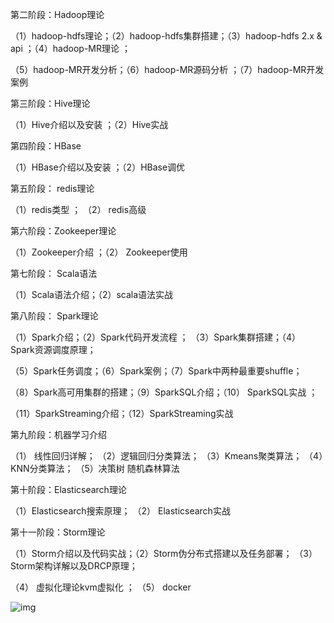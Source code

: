 

第二阶段：Hadoop理论

（1）hadoop-hdfs理论；（2）hadoop-hdfs集群搭建；（3）hadoop-hdfs 2.x & api ；（4）hadoop-MR理论 ；

（5）hadoop-MR开发分析；（6）hadoop-MR源码分析 ；（7）hadoop-MR开发案例

第三阶段：Hive理论

（1）Hive介绍以及安装 ；（2）Hive实战

第四阶段：HBase

（1）HBase介绍以及安装 ；（2）HBase调优

第五阶段： redis理论

（1）redis类型 ； （2） redis高级

第六阶段：Zookeeper理论

（1）Zookeeper介绍 ；（2） Zookeeper使用

第七阶段： Scala语法

（1）Scala语法介绍；（2）scala语法实战

第八阶段： Spark理论

（1）Spark介绍；（2）Spark代码开发流程 ； （3）Spark集群搭建；（4） Spark资源调度原理；

（5）Spark任务调度；（6）Spark案例；（7）Spark中两种最重要shuffle；

（8）Spark高可用集群的搭建；（9）SparkSQL介绍；（10） SparkSQL实战 ；

（11）SparkStreaming介绍；（12）SparkStreaming实战

第九阶段：机器学习介绍

（1） 线性回归详解； （2）逻辑回归分类算法； （3）Kmeans聚类算法； （4）KNN分类算法； （5）决策树 随机森林算法

第十阶段：Elasticsearch理论

（1）Elasticsearch搜索原理； （2） Elasticsearch实战

第十一阶段：Storm理论

（1）Storm介绍以及代码实战；（2）Storm伪分布式搭建以及任务部署； （3）Storm架构详解以及DRCP原理；

（4） 虚拟化理论kvm虚拟化 ； （5） docker

 ![img](https://pic1.zhimg.com/v2-e6f76af7a7224cad4248537158d09468_b.jpg) 

